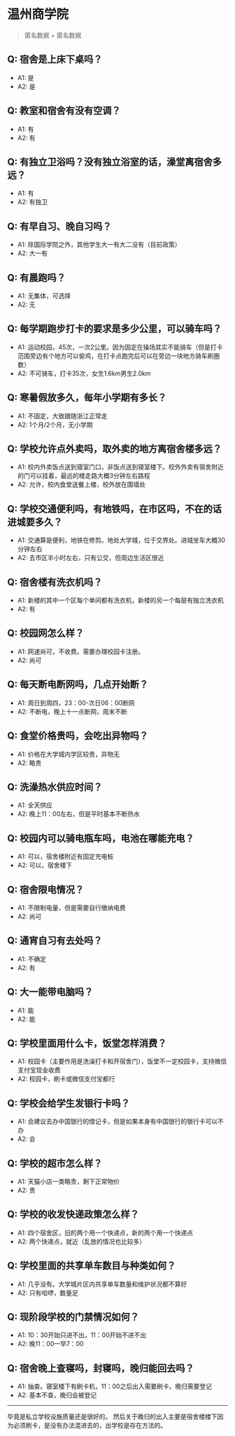 # 温州商学院
> 匿名数据 + 匿名数据
## Q: 宿舍是上床下桌吗？
- A1: 是
- A2: 是
## Q: 教室和宿舍有没有空调？
- A1: 有
- A2: 有
## Q: 有独立卫浴吗？没有独立浴室的话，澡堂离宿舍多远？
- A1: 有
- A2: 有独卫
## Q: 有早自习、晚自习吗？
- A1: 除国际学院之外，其他学生大一有大二没有（目前政策）
- A2: 大一有
## Q: 有晨跑吗？
- A1: 无集体，可选择
- A2: 无
## Q: 每学期跑步打卡的要求是多少公里，可以骑车吗？
- A1: 运动校园，45次，一次2公里。因为固定在操场其实不能骑车（但是打卡范围旁边有个地方可以偷鸡，在打卡点跑完后可以在旁边一块地方骑车刷圈数）
- A2: 不可骑车，打卡35次，女生1.6km男生2.0km
## Q: 寒暑假放多久，每年小学期有多长？
- A1: 不固定，大致跟随浙江正常走
- A2: 1个月/2个月，无小学期
## Q: 学校允许点外卖吗，取外卖的地方离宿舍楼多远？
- A1: 校内外卖饭点送到寝室门口，非饭点送到寝室楼下。校外外卖有宿舍附近的门可以挂着，最远的楼走路大概3分钟左右路程
- A2: 允许，校内食堂送餐上楼，校外放在围墙处
## Q: 学校交通便利吗，有地铁吗，在市区吗，不在的话进城要多久？
- A1: 交通算是便利，地铁在修剪。地处大学城，位于交界处。进城坐车大概30分钟左右
- A2: 去市区半小时左右，只有公交，但周边生活区很近
## Q: 宿舍楼有洗衣机吗？
- A1: 新楼的其中一个区每个单间都有洗衣机，新楼的另一个每层有独立洗衣机
- A2: 有
## Q: 校园网怎么样？
- A1: 网速尚可，不收费。需要办理校园卡注册。
- A2: 尚可
## Q: 每天断电断网吗，几点开始断？
- A1: 周日到周四，23：00-次日06：00断网
- A2: 不断电，晚上十一点断网，周末不断
## Q: 食堂价格贵吗，会吃出异物吗？
- A1: 价格在大学城内学区较贵，异物无
- A2: 略贵
## Q: 洗澡热水供应时间？
- A1: 全天供应
- A2: 晚上11：00左右，但是平时基本不断热水
## Q: 校园内可以骑电瓶车吗，电池在哪能充电？
- A1: 可以，宿舍楼附近有固定充电桩
- A2: 可以，宿舍楼下
## Q: 宿舍限电情况？
- A1: 不限制电量，但是需要自行缴纳电费
- A2: 尚可
## Q: 通宵自习有去处吗？
- A1: 不确定
- A2: 有
## Q: 大一能带电脑吗？
- A1: 能
- A2: 能
## Q: 学校里面用什么卡，饭堂怎样消费？
- A1: 校园卡（主要作用是洗澡打卡和开宿舍门），饭堂不一定校园卡，支持微信支付宝现金收费
- A2: 校园卡，刷卡或微信支付宝都行
## Q: 学校会给学生发银行卡吗？
- A1: 会建议去办中国银行的借记卡，但是如果本身有中国银行的银行卡可以不办
- A2: 会
## Q: 学校的超市怎么样？
- A1: 天猫小店一类略贵，剩下正常物价
- A2: 贵
## Q: 学校的收发快递政策怎么样？
- A1: 四个宿舍区，旧的两个用一个快递点，新的两个用一个快递点
- A2: 两个快递点，就近（乱放的情况也比较多）
## Q: 学校里面的共享单车数目与种类如何？
- A1: 几乎没有。大学城片区内共享单车数量和维护状况都不算好
- A2: 只有哈啰，数量足
## Q: 现阶段学校的门禁情况如何？
- A1: 10：30开始只进不出，11：00开始不进不出
- A2: 晚11：00—早7：00
## Q: 宿舍晚上查寝吗，封寝吗，晚归能回去吗？
- A1: 抽查。寝室楼下有刷卡机，11：00之后出入需要刷卡。晚归需要登记
- A2: 基本不查，晚归会被登记
***
毕竟是私立学校设施质量还是很好的。
然后关于晚归的出入主要是宿舍楼楼下因为必须刷卡，是没有办法混进去的，出学校是存在方法的。